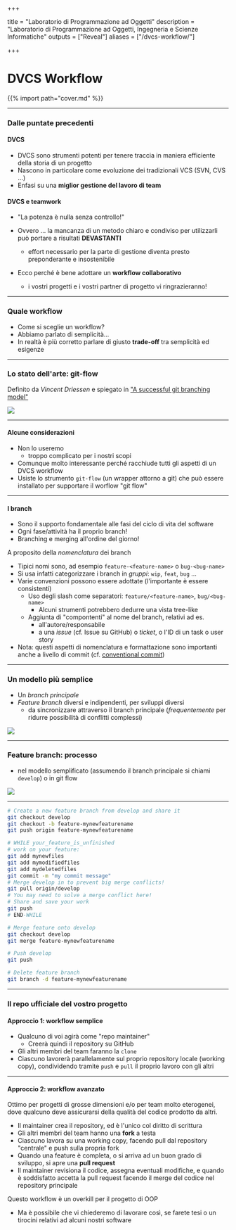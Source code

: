 
+++

title = "Laboratorio di Programmazione ad Oggetti"
description = "Laboratorio di Programmazione ad Oggetti, Ingegneria e Scienze Informatiche"
outputs = ["Reveal"]
aliases = ["/dvcs-workflow/"]

+++

# DVCS Workflow

{{% import path="cover.md" %}}


---

### Dalle puntate precedenti

#### DVCS


* DVCS sono strumenti potenti per tenere traccia in maniera efficiente della storia di un progetto
* Nascono in particolare come evoluzione dei tradizionali VCS (SVN, CVS ...)
* Enfasi su una **miglior gestione del lavoro di team**


#### DVCS e teamwork

		
* "La potenza è nulla senza controllo!"
* Ovvero ... la mancanza di un metodo chiaro e condiviso per utilizzarli può portare a risultati **DEVASTANTI**
    * effort necessario per la parte di gestione diventa presto preponderante e insostenibile
* Ecco perché è bene adottare un **workflow collaborativo**

    * i vostri progetti e i vostri partner di progetto vi ringrazieranno!

---

### Quale workflow

        
* Come si sceglie un workflow?
* Abbiamo parlato di semplicità...
* In realtà è più corretto parlare di giusto **trade-off** tra semplicità ed esigenze

---

### Lo stato dell'arte: **git-flow** 

Definito da *Vincent Driessen* e spiegato in ["A successful git branching model"](http://nvie.com/posts/a-successful-git-branching-model/)


![](imgs/Git-branching-model.png)

---


#### Alcune considerazioni


* Non lo useremo
    * troppo complicato per i nostri scopi
* Comunque molto interessante perché racchiude tutti gli aspetti di un DVCS workflow
* Usiste lo strumento `git-flow` (un wrapper attorno a git) che può essere installato per supportare il worflow "git flow"

---

#### I branch


* Sono il supporto fondamentale alle fasi del ciclo di vita del software
* Ogni fase/attività ha il proprio branch!
* Branching e merging all'ordine del giorno!

A proposito della *nomenclatura* dei branch

- Tipici nomi sono, ad esempio `feature-<feature-name>` o `bug-<bug-name>`
- Si usa infatti categorizzare i branch in *gruppi*: `wip`, `feat`, `bug` ...
- Varie convenzioni possono essere adottate (l'importante è essere consistenti)
    - Uso degli slash come separatori: `feature/<feature-name>`, `bug/<bug-name>`
        - Alcuni strumenti potrebbero dedurre una vista tree-like
    - Aggiunta di "compontenti" al nome del branch, relativi ad es. 
        - all'autore/responsabile
        - a una *issue* (cf. Issue su GitHub) o *ticket*, o l'ID di un task o user story
- Nota: questi aspetti di nomenclatura e formattazione sono importanti anche a livello di commit (cf. [conventional commit](https://www.conventionalcommits.org/en/v1.0.0/))


---

### Un modello più semplice


* Un *branch principale*
* *Feature branch* diversi e indipendenti, per sviluppi diversi
    * da sincronizzare attraverso il branch principale (*frequentemente* per ridurre possibilità di conflitti complessi)

![](imgs/git-flow-simplified.png)


---

### Feature branch: processo

- nel modello semplificato (assumendo il branch principale si chiami `develop`) o in git flow

![](imgs/feature.png)

---

```bash
# Create a new feature branch from develop and share it
git checkout develop
git checkout -b feature-mynewfeaturename
git push origin feature-mynewfeaturename

# WHILE your_feature_is_unfinished
# work on your feature:
git add mynewfiles
git add mymodifiedfiles
git add mydeletedfiles
git commit -m "my commit message"
# Merge develop in to prevent big merge conflicts!
git pull origin/develop
# You may need to solve a merge conflict here!
# Share and save your work
git push
# END-WHILE

# Merge feature onto develop
git checkout develop
git merge feature-mynewfeaturename

# Push develop
git push

# Delete feature branch
git branch -d feature-mynewfeaturename
```


---

### Il repo ufficiale del vostro progetto

	
#### Approccio 1: workflow semplice

		
* Qualcuno di voi agirà come "repo maintainer"
    * Creerà quindi il repository su GitHub
* Gli altri membri del team faranno la `clone`
* Ciascuno lavorerà parallelamente sul proprio repository locale (working copy), condividendo tramite `push` e `pull` il proprio lavoro con gli altri

---
	
#### Approccio 2: workflow avanzato

Ottimo per progetti di grosse dimensioni e/o per team molto eterogenei, dove qualcuno deve assicurarsi della qualità del codice prodotto da altri.

* Il maintainer crea il repository, ed è l'unico col diritto di scrittura
* Gli altri membri del team hanno una **fork** a testa
* Ciascuno lavora su una working copy, facendo pull dal repository "centrale" e push sulla propria fork
* Quando una feature è completa, o si arriva ad un buon grado di sviluppo, si apre una **pull request**
* Il maintainer revisiona il codice, assegna eventuali modifiche, e quando è soddisfatto accetta la pull request facendo il merge del codice nel repository principale

Questo workflow è un overkill per il progetto di OOP

* Ma è possibile che vi chiederemo di lavorare così, se farete tesi o un tirocini relativi ad alcuni nostri software


